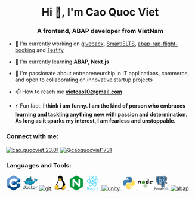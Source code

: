 <h1 align="center">Hi 👋, I'm Cao Quoc Viet</h1>
<h3 align="center">A frontend, ABAP developer from VietNam</h3>

- 🔭 I’m currently working on [giveback](https://github.com/CaoQuocViet/giveback), [SmartIELTS](https://github.com/CaoQuocViet/SmartIELTS), [abap-rap-flight-booking](https://github.com/CaoQuocViet/abap-rap-flight-booking) and [Testify](https://github.com/CaoQuocViet/Testify)

- 🌱 I’m currently learning **ABAP, Next.js**
  
-  🚀 I'm passionate about entrepreneurship in IT applications, commerce, and open to collaborating on innovative startup projects

<!-- - 👯 I’m looking to collaborate on [plane](https://github.com/CaoQuocViet/plane)

- 🤝 I’m looking for help with [SmartIELTS](https://github.com/CaoQuocViet/SmartIELTS) -->

- 📫 How to reach me **vietcao10@gmail.com**

- ⚡ Fun fact: **I think i am funny. I am the kind of person who embraces learning and tackling anything new with passion and determination. As long as it sparks my interest, I am fearless and unstoppable.**

<h3 align="left">Connect with me:</h3>
<p align="left">
<a href="https://fb.com/cao.quocviet.23.01" target="blank"><img align="center" src="https://raw.githubusercontent.com/rahuldkjain/github-profile-readme-generator/master/src/images/icons/Social/facebook.svg" alt="cao.quocviet.23.01" height="30" width="40" /></a>
<a href="https://www.youtube.com/c/@caoquocviet1731" target="blank"><img align="center" src="https://raw.githubusercontent.com/rahuldkjain/github-profile-readme-generator/master/src/images/icons/Social/youtube.svg" alt="@caoquocviet1731" height="30" width="40" /></a>
</p>

<h3 align="left">Languages and Tools:</h3>
<p align="left"> 
  <a href="https://www.w3schools.com/cpp/" target="_blank" rel="noreferrer"> 
    <img src="https://raw.githubusercontent.com/devicons/devicon/master/icons/cplusplus/cplusplus-original.svg" alt="cplusplus" width="40" height="40"/> 
  </a> 
  <a href="https://www.docker.com/" target="_blank" rel="noreferrer"> 
    <img src="https://raw.githubusercontent.com/devicons/devicon/master/icons/docker/docker-original-wordmark.svg" alt="docker" width="40" height="40"/> 
  </a> 
  <a href="https://git-scm.com/" target="_blank" rel="noreferrer"> 
    <img src="https://www.vectorlogo.zone/logos/git-scm/git-scm-icon.svg" alt="git" width="40" height="40"/> 
  </a> 
  <a href="https://www.linux.org/" target="_blank" rel="noreferrer"> 
    <img src="https://raw.githubusercontent.com/devicons/devicon/master/icons/linux/linux-original.svg" alt="linux" width="40" height="40"/> 
  </a> 
  <a href="https://www.nginx.com" target="_blank" rel="noreferrer"> 
    <img src="https://raw.githubusercontent.com/devicons/devicon/master/icons/nginx/nginx-original.svg" alt="nginx" width="40" height="40"/> 
  </a> 
  <a href="https://reactjs.org/" target="_blank" rel="noreferrer"> 
    <img src="https://raw.githubusercontent.com/devicons/devicon/master/icons/react/react-original-wordmark.svg" alt="react" width="40" height="40"/> 
  </a>
  <a href="https://unity.com/" target="_blank" rel="noreferrer"> 
    <img src="https://www.vectorlogo.zone/logos/unity3d/unity3d-icon.svg" alt="unity" width="40" height="40"/> 
  </a>
  <!-- Added Tools and Languages -->
  <a href="https://www.python.org/" target="_blank" rel="noreferrer">
    <img src="https://raw.githubusercontent.com/devicons/devicon/master/icons/python/python-original.svg" alt="python" width="40" height="40"/>
  </a>
  <a href="https://nodejs.org/" target="_blank" rel="noreferrer">
    <img src="https://raw.githubusercontent.com/devicons/devicon/master/icons/nodejs/nodejs-original-wordmark.svg" alt="nodejs" width="40" height="40"/>
  </a>
  <a href="https://www.postgresql.org" target="_blank" rel="noreferrer"> 
    <img src="https://raw.githubusercontent.com/devicons/devicon/master/icons/postgresql/postgresql-original-wordmark.svg" alt="postgresql" width="40" height="40"/>
  </a>
  <a href="https://www.sap.com/products/abap.html" target="_blank" rel="noreferrer">
    <img src="https://upload.wikimedia.org/wikipedia/commons/thumb/5/59/SAP_2011_logo.svg/1920px-SAP_2011_logo.svg.png?20241103114958" alt="abap" style="width: auto; height: 40px;"/>
  </a>
</p>
